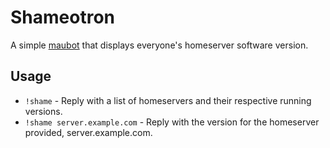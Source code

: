 # Shameotron
A simple [maubot](https://github.com/maubot/maubot) that displays everyone's homeserver software version.

## Usage
* `!shame` - Reply with a list of homeservers and their respective running versions.
* `!shame server.example.com` - Reply with the version for the homeserver provided, server.example.com.
